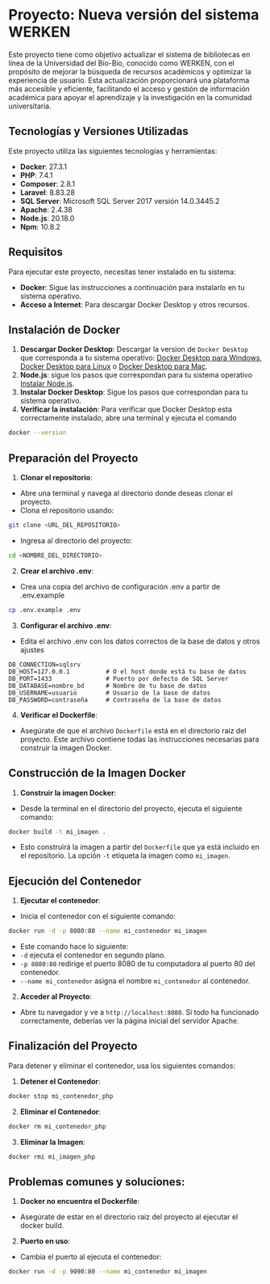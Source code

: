 # Proyecto: Nueva versión del sistema WERKEN
Este proyecto tiene como objetivo actualizar el sistema de bibliotecas en línea de la Universidad del Bío-Bío, conocido como WERKEN, con el propósito de mejorar la búsqueda de recursos académicos y optimizar la experiencia de usuario. Esta actualización proporcionará una plataforma más accesible y eficiente, facilitando el acceso y gestión de información académica para apoyar el aprendizaje y la investigación en la comunidad universitaria.
## Tecnologías y Versiones Utilizadas
Este proyecto utiliza las siguientes tecnologías y herramientas:
- **Docker**: 27.3.1
- **PHP**: 7.4.1
- **Composer**: 2.8.1
- **Laravel**: 8.83.28
- **SQL Server**: Microsoft SQL Server 2017 versión 14.0.3445.2
- **Apache**: 2.4.38
- **Node.js**: 20.18.0
- **Npm**: 10.8.2
## Requisitos
Para ejecutar este proyecto, necesitas tener instalado en tu sistema:
- **Docker**: Sigue las instrucciones a continuación para instalarlo en tu sistema operativo.
- **Acceso a Internet**: Para descargar Docker Desktop y otros recursos.
## Instalación de Docker
1. **Descargar Docker Desktop**: Descargar la version de `Docker Desktop` que corresponda a tu sistema operativo: [Docker Desktop para Windows](https://docs.docker.com/desktop/install/windows-install/), [Docker Desktop para Linux](https://docs.docker.com/desktop/install/linux/) o [Docker Desktop para Mac](https://docs.docker.com/desktop/install/mac-install/).
2. **Node.js**: sigue los pasos que correspondan para tu sistema operativo [Instalar Node.js](https://nodejs.org/).
3. **Instalar Docker Desktop**: Sigue los pasos que correspondan para tu sistema operativo.
4. **Verificar la instalación**: Para verificar que Docker Desktop esta correctamente instalado, abre una terminal y ejecuta el comando 
```bash
docker --version
```
## Preparación del Proyecto
1. **Clonar el repositorio**:
- Abre una terminal y navega al directorio donde deseas clonar el proyecto.
- Clona el repositorio usando:
```bash
git clone <URL_DEL_REPOSITORIO>
```
- Ingresa al directorio del proyecto:
```bash
cd <NOMBRE_DEL_DIRECTORIO>
```
2. **Crear el archivo .env**:
- Crea una copia del archivo de configuración .env a partir de .env.example
```bash
cp .env.example .env
```
3. **Configurar el archivo .env**:
- Edita el archivo .env con los datos correctos de la base de datos y otros ajustes
```dotenv
DB_CONNECTION=sqlsrv
DB_HOST=127.0.0.1          # O el host donde está tu base de datos
DB_PORT=1433               # Puerto por defecto de SQL Server
DB_DATABASE=nombre_bd      # Nombre de tu base de datos
DB_USERNAME=usuario        # Usuario de la base de datos
DB_PASSWORD=contraseña     # Contraseña de la base de datos
```
4. **Verificar el Dockerfile**:
- Asegúrate de que el archivo `Dockerfile` está en el directorio raíz del proyecto. Este archivo contiene todas las instrucciones necesarias para construir la imagen Docker.
## Construcción de la Imagen Docker
1. **Construir la imagen Docker**:
- Desde la terminal en el directorio del proyecto, ejecuta el siguiente comando:
```bash
docker build -t mi_imagen .
```
- Esto construirá la imagen a partir del `Dockerfile` que ya está incluido en el repositorio. La opción `-t` etiqueta la imagen como `mi_imagen`.
## Ejecución del Contenedor
1. **Ejecutar el contenedor**:
- Inicia el contenedor con el siguiente comando:
```bash
docker run -d -p 8080:80 --name mi_contenedor mi_imagen
```
- Este comando hace lo siguiente:
- `-d` ejecuta el contenedor en segundo plano.
- `-p 8080:80` redirige el puerto 8080 de tu computadora al puerto 80 del contenedor.
- `--name mi_contenedor` asigna el nombre `mi_contenedor` al contenedor.
2. **Acceder al Proyecto**:
- Abre tu navegador y ve a `http://localhost:8080`. Si todo ha funcionado correctamente, deberías ver la página inicial del servidor Apache.
## Finalización del Proyecto
Para detener y eliminar el contenedor, usa los siguientes comandos:
1. **Detener el Contenedor**:
```bash
docker stop mi_contenedor_php
```
2. **Eliminar el Contenedor**:
```bash
docker rm mi_contenedor_php
```
3. **Eliminar la Imagen**:
```bash
docker rmi mi_imagen_php
```
## Problemas comunes y soluciones:
1. **Docker no encuentra el Dockerfile**:
- Asegúrate de estar en el directorio raíz del proyecto al ejecutar el docker build.
2. **Puerto en uso**:
- Cambia el puerto al ejecuta el contenedor:
```bash
docker run -d -p 9090:80 --name mi_contenedor mi_imagen
```